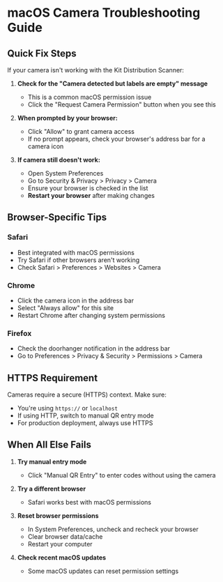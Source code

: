 # macOS Camera Troubleshooting Guide

## Quick Fix Steps

If your camera isn't working with the Kit Distribution Scanner:

1. **Check for the "Camera detected but labels are empty" message**
   - This is a common macOS permission issue
   - Click the "Request Camera Permission" button when you see this

2. **When prompted by your browser:**
   - Click "Allow" to grant camera access
   - If no prompt appears, check your browser's address bar for a camera icon

3. **If camera still doesn't work:**
   - Open System Preferences
   - Go to Security & Privacy > Privacy > Camera
   - Ensure your browser is checked in the list
   - **Restart your browser** after making changes

## Browser-Specific Tips

### Safari
- Best integrated with macOS permissions
- Try Safari if other browsers aren't working
- Check Safari > Preferences > Websites > Camera

### Chrome
- Click the camera icon in the address bar
- Select "Always allow" for this site
- Restart Chrome after changing system permissions

### Firefox
- Check the doorhanger notification in the address bar
- Go to Preferences > Privacy & Security > Permissions > Camera

## HTTPS Requirement

Cameras require a secure (HTTPS) context. Make sure:

- You're using `https://` or `localhost`
- If using HTTP, switch to manual QR entry mode
- For production deployment, always use HTTPS

## When All Else Fails

1. **Try manual entry mode**
   - Click "Manual QR Entry" to enter codes without using the camera

2. **Try a different browser**
   - Safari works best with macOS permissions

3. **Reset browser permissions**
   - In System Preferences, uncheck and recheck your browser
   - Clear browser data/cache
   - Restart your computer

4. **Check recent macOS updates**
   - Some macOS updates can reset permission settings
